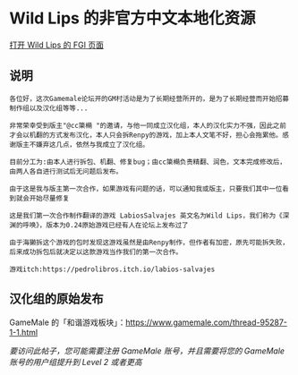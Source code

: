 # Wild Lips 的非官方中文本地化资源

[打开 Wild Lips 的 FGI 页面](https://furrygames.top/zh-cn/games/Wild_Lips.html)

## 说明
    各位好，这次Gamemale论坛开的GM村活动是为了长期经营所开的，是为了长期经营而开始招募制作组以及汉化组等等...
    
    非常荣幸受到版主"@cc簗橗 "的邀请，与他一同成立汉化组，本人的汉化实力不强，因此之前才会以机翻的方式发布汉化，本人只会拆Renpy的游戏，加上本人文笔不好，担心会拖累他。感谢版主不嫌弃这几点，依然与我成立了汉化组。

    目前分工为:由本人进行拆包、机翻、修复bug；由cc簗橗负责精翻、润色，文本完成修改后，由两人各自进行测试后无问题后发布。
    
    由于这是我与版主第一次合作，如果游戏有问题的话，可以通知我或版主，只要我们其中一位看到就会开始尽量修复
    
    这是我们第一次合作制作翻译的游戏 LabiosSalvajes 英文名为Wild Lips，我们称为《深渊的呼唤》，版本为0.24原始游戏已经有人在论坛上发布过了

    由于海獭拆这个游戏的包时发现这游戏虽然是由Renpy制作，但作者有加密，原先可能拆失败，后来成功拆包后就决定以这款游戏当作我们的第一次合作。
    
    游戏itch:https://pedrolibros.itch.io/labios-salvajes

## 汉化组的原始发布

GameMale 的「和谐游戏板块」：<https://www.gamemale.com/thread-95287-1-1.html>

_要访问此帖子，您可能需要注册 GameMale 账号，并且需要将您的 GameMale 账号的用户组提升到 Level 2 或者更高_
